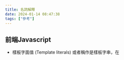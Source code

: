 ```yaml
---
title: 名詞解釋
date: 2024-01-14 08:47:38
tags: ["參考"]
---
```


## 前端Javascript

* 樣板字面值 (Template literals)
或者稱作是樣板字串，在